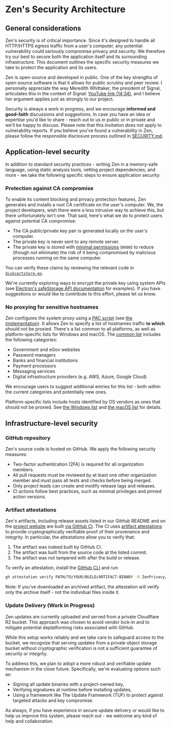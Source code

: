 # Zen's Security Architecture

## General considerations

Zen's security is of critical importance. Since it's designed to handle all HTTP/HTTPS egress traffic from a user's computer, any potential vulnerability could seriously compromise privacy and security. We therefore try our best to secure both the application itself and its surrounding infrastructure. This document outlines the specific security measures we take to protect the application and its users.

Zen is open-source and developed in public. One of the key strengths of open-source software is that it allows for public scrutiny and peer review. I personally appreciate the way Meredith Whittaker, the president of Signal, articulates this in the context of Signal: [YouTube link (14:34)](https://www.youtube.com/live/AyH7zoP-JOg?t=874s), and I believe her argument applies just as strongly to our project.

Security is always a work in progress, and we encourage **informed and good-faith** discussions and suggestions. In case you have an idea or expertise you'd like to share - reach out to us in public or in private and we'll be happy to discuss. Please note that this invitation does not apply to vulnerability reports. If you believe you've found a vulnerability in Zen, please follow the responsible disclosure process outlined in [SECURITY.md](/SECURITY.md).

## Application-level security

In addition to standard security practices - writing Zen in a memory-safe language, using static analysis tools, vetting project dependencies, and more - we take the following specific steps to ensure application security:

### Protection against CA compromise

To enable its content blocking and privacy protection features, Zen generates and installs a root CA certificate on the user's computer. We, the project developers, wish there were a less intrusive way to achieve this, but there unfortunately isn't one. That said, here's what we do to protect users against potential CA compromise:

- The CA public/private key pair is generated locally on the user's computer.
- The private key is never sent to any remote server.
- The private key is stored with [minimal permissions](/internal/certstore/diskcertstore.go#L197) (`0600`) to reduce (though not eliminate) the risk of it being compromised by malicious processes running on the same computer.

You can verify these claims by reviewing the relevant code in [`diskcertstore.go`](/internal/certstore/diskcertstore.go).

We're currently exploring ways to encrypt the private key using system APIs (see [Electron's safeStorage API documentation](https://www.electronjs.org/docs/latest/api/safe-storage) for examples). If you have suggestions or would like to contribute to this effort, please let us know.

### No proxying for sensitive hostnames

Zen configures the system proxy using a [PAC script](https://developer.mozilla.org/en-US/docs/Web/HTTP/Guides/Proxy_servers_and_tunneling/Proxy_Auto-Configuration_PAC_file) (see [the implementation](/internal/sysproxy/pac.go)). It allows Zen to specify a list of hostnames traffic **to which** should not be proxied. There's a list common to all platforms, as well as platform-specific lists for Windows and macOS. The [common list](/internal/sysproxy/exclusions/common.txt) includes the following categories:

- Government and eGov websites
- Password managers
- Banks and financial institutions
- Payment processors
- Messaging services
- Digital infrastructure providers (e.g. AWS, Azure, Google Cloud)

We encourage users to suggest additional entries for this list - both within the current categories and potentially new ones.

Platform-specific lists include hosts identified by OS vendors as ones that should not be proxied. See [the Windows list](/internal/sysproxy/exclusions/windows.txt) and [the macOS list](/internal/sysproxy/exclusions/darwin.txt) for details.

## Infrastructure-level security

### GitHub repository

Zen's source code is hosted on GitHub. We apply the following security measures:

- Two-factor authentication (2FA) is required for all organization members.
- All pull requests must be reviewed by at least one other organization member and must pass all tests and checks before being merged.
- Only project leads can create and modify release tags and releases.
- CI actions follow best practices, such as minimal privileges and pinned action versions.

### Artifact attestations

Zen's artifacts, including release assets listed in our GitHub README and on the [project website](https://zenprivacy.net) are built [via GitHub CI](/.github/workflows/build.yml). The CI uses [artifact attestations](https://docs.github.com/en/actions/security-for-github-actions/using-artifact-attestations/using-artifact-attestations-to-establish-provenance-for-builds) to provide cryptographically verifiable proof of their provenance and integrity. In particular, the attestations allow you to verify that:

1. The artifact was indeed built by GitHub CI.
2. The artifact was built from the source code at the listed commit.
3. The artifact was not tampered with after the build or release.

To verify an attestation, install the [GitHub CLI](https://cli.github.com/) and run:

```bash
gh attestation verify PATH/TO/YOUR/BUILD/ARTIFACT-BINARY -R ZenPrivacy/zen-desktop
```

Note: If you've downloaded an archived artifact, the attestation will verify only the archive itself - not the individual files inside it.

### Update Delivery (Work in Progress)

Zen updates are currently uploaded and served from a private Cloudflare R2 bucket. This approach was chosen to avoid vendor lock-in and to mitigate potential deplatforming risks associated with GitHub.

While this setup works reliably and we take care to safeguard access to the bucket, we recognize that serving updates from a private object storage bucket without cryptographic verification is not a sufficient guarantee of security or integrity.

To address this, we plan to adopt a more robust and verifiable update mechanism in the close future. Specifically, we're evaluating options such as:

- Signing all update binaries with a project-owned key,
- Verifying signatures at runtime before installing updates,
- Using a framework like The Update Framework (TUF) to protect against targeted attacks and key compromise.

As always, if you have experience in secure update delivery or would like to help us improve this system, please reach out - we welcome any kind of help and collaboration.
